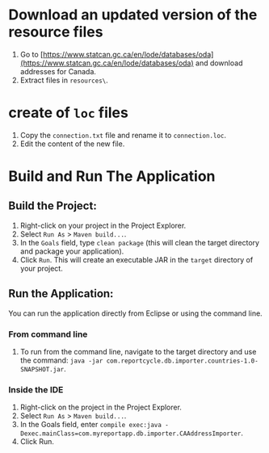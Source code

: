 # Download an updated version of the resource files

1. Go to [https://www.statcan.gc.ca/en/lode/databases/oda](https://www.statcan.gc.ca/en/lode/databases/oda) and download addresses for Canada.
2. Extract files in `resources\`.	

# create of `loc` files
1. Copy the `connection.txt` file and rename it to `connection.loc`.
2. Edit the content of the new file.


# Build and Run The Application

## Build the Project:

1. Right-click on your project in the Project Explorer.
2. Select `Run As` > `Maven build...`.
3. In the `Goals` field, type `clean package` (this will clean the target directory and package your application).
4. Click `Run`. This will create an executable JAR in the `target` directory of your project.

## Run the Application:

You can run the application directly from Eclipse or using the command line.

### From command line
1. To run from the command line, navigate to the target directory and use the command: `java -jar com.reportcycle.db.importer.countries-1.0-SNAPSHOT.jar`.

### Inside the IDE
1. Right-click on the project in the Project Explorer.
2. Select `Run As` > `Maven build...`.
3. In the Goals field, enter `compile exec:java -Dexec.mainClass=com.myreportapp.db.importer.CAAddressImporter`.
4. Click Run.